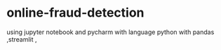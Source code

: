 # online-fraud-detection
using jupyter notebook and pycharm with language python with pandas ,streamlit ,
